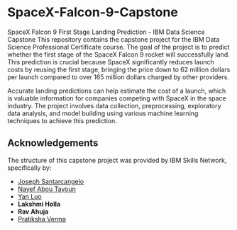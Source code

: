 # SpaceX-Falcon-9-Capstone
SpaceX Falcon 9 First Stage Landing Prediction - IBM Data Science Capstone
This repository contains the capstone project for the IBM Data Science Professional Certificate course. The goal of the project is to predict whether the first stage of the SpaceX Falcon 9 rocket will successfully land. This prediction is crucial because SpaceX significantly reduces launch costs by reusing the first stage, bringing the price down to 62 million dollars per launch compared to over 165 million dollars charged by other providers.

Accurate landing predictions can help estimate the cost of a launch, which is valuable information for companies competing with SpaceX in the space industry. The project involves data collection, preprocessing, exploratory data analysis, and model building using various machine learning techniques to achieve this prediction.

## Acknowledgements

The structure of this capstone project was provided by IBM Skills Network, specifically by:

- [Joseph Santarcangelo](https://www.linkedin.com/in/joseph-s-50398b136/)
- [Nayef Abou Tayoun](https://www.linkedin.com/in/nayefaboutayoun/)
- [Yan Luo](https://www.linkedin.com/in/yan-luo-96288783/)
- **Lakshmi Holla**
- **Rav Ahuja**
- [Pratiksha Verma](https://www.linkedin.com/in/pratiksha-verma-6487561b1/?utm_medium=Exinfluencer&utm_source=Exinfluencer&utm_content=000026UJ&utm_term=10006555&utm_id=NA-SkillsNetwork-Channel-SkillsNetworkCoursesIBMDS0321ENSkillsNetwork865-2022-01-01)
